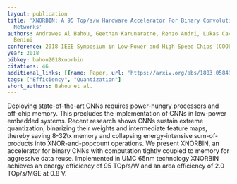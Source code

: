 ```yaml
---
layout: publication
title: 'XNORBIN: A 95 Top/s/w Hardware Accelerator For Binary Convolutional Neural
  Networks'
authors: Andrawes Al Bahou, Geethan Karunaratne, Renzo Andri, Lukas Cavigelli, Luca
  Benini
conference: 2018 IEEE Symposium in Low-Power and High-Speed Chips (COOL CHIPS)
year: 2018
bibkey: bahou2018xnorbin
citations: 46
additional_links: [{name: Paper, url: 'https://arxiv.org/abs/1803.05849'}]
tags: ["Efficiency", "Quantization"]
short_authors: Bahou et al.
---
```

Deploying state-of-the-art CNNs requires power-hungry processors and off-chip
memory. This precludes the implementation of CNNs in low-power embedded
systems. Recent research shows CNNs sustain extreme quantization, binarizing
their weights and intermediate feature maps, thereby saving 8-32\x memory and
collapsing energy-intensive sum-of-products into XNOR-and-popcount operations.
  We present XNORBIN, an accelerator for binary CNNs with computation tightly
coupled to memory for aggressive data reuse. Implemented in UMC 65nm technology
XNORBIN achieves an energy efficiency of 95 TOp/s/W and an area efficiency of
2.0 TOp/s/MGE at 0.8 V.